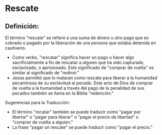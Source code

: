 # Rescate

## Definición: 

El término "rescate" se refiere a una suma de dinero u otro pago que es cobrado o pagado por la liberación de una persona que estaba detenida en cautiverio.

* Como verbo, "rescatar" significa hacer un pago o hacer algo sacrificialmente a fin de rescatar a alguien que ha sido capturado, esclavizado, o aprisionado. Este significado de "comprar de vuelta" es similar al significado de "redimir."
* Jesús permitió que lo mataran como rescate para liberar a la humanidad pecaminosa de su esclavitud al pecado. Este acto de Dios de comprar de vuelta a la humanidad a través del pago de la penalidad de sus pecados también se llama en la Biblia "redención."

Sugerencias para la Traducción:

* El término "recatar" también se puede traducir como "pagar por libertar" o "pagar para liberar" o "pagar el precio de libertad" o "comprar de vuelta a alguien."
* La frase "pagar un rescate" se puede traducir como  "pagar el precio."

